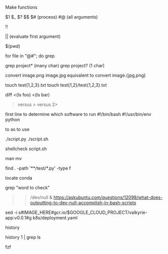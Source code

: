 Make functions

$1
$_
$?
$$ 
$# (process)
#@ (all arguments)

!!

|| (evaluate first argument)

$(pwd)

for file in "@#"; do
    grep 

grep project* (many char)
grep project? (1 char)

convert image.png image.jpg
equivalent to
convert image.{jpg,png}

touch test{1,2,3}.txt
touch test{1,2}/test{1,2,3}.txt

diff <(ls foo) <(ls bar)

> versus > versus 2>


first line to determine which software to run
#!/bin/bash 
#!/usr/bin/env python

to as to use 

./script.py
./script.sh

shellcheck script.sh

man mv

find . -path '**/test/*.py' -type f

locate conda

grep "word to check" <file-to-search>

>> /dev/null &
https://askubuntu.com/questions/12098/what-does-outputting-to-dev-null-accomplish-in-bash-scripts



sed -i s#IMAGE_HERE#gcr.io/$GOOGLE_CLOUD_PROJECT/valkyrie-app:v0.0.1#g k8s/deployment.yaml

history

history 1 | grep ls

fzf 
